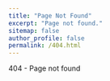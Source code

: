 ```yaml
---
title: "Page Not Found"
excerpt: "Page not found."
sitemap: false
author_profile: false
permalink: /404.html
---
```


404 - Page not found

<script type="text/javascript">
  var GOOG_FIXURL_LANG = 'en';
  var GOOG_FIXURL_SITE = '{{ site.url }}'
</script>
<script type="text/javascript"
  src="//linkhelp.clients.google.com/tbproxy/lh/wm/fixurl.js">
</script>
